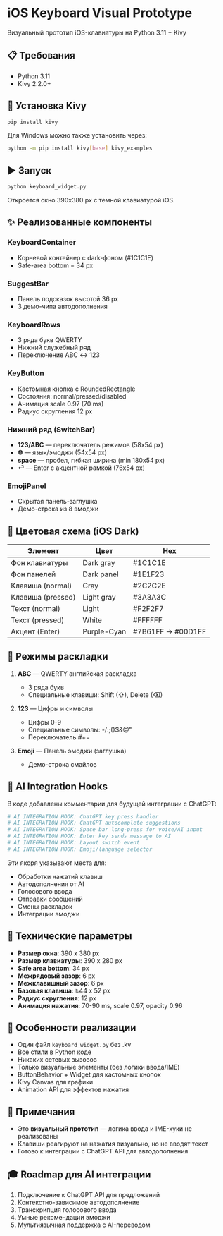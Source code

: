 # iOS Keyboard Visual Prototype

Визуальный прототип iOS-клавиатуры на Python 3.11 + Kivy

## 📋 Требования

- Python 3.11
- Kivy 2.2.0+

## 🚀 Установка Kivy

```bash
pip install kivy
```

Для Windows можно также установить через:

```bash
python -m pip install kivy[base] kivy_examples
```

## ▶️ Запуск

```bash
python keyboard_widget.py
```

Откроется окно 390x380 px с темной клавиатурой iOS.

## ✨ Реализованные компоненты

### KeyboardContainer
- Корневой контейнер с dark-фоном (#1C1C1E)
- Safe-area bottom = 34 px

### SuggestBar
- Панель подсказок высотой 36 px
- 3 демо-чипа автодополнения

### KeyboardRows
- 3 ряда букв QWERTY
- Нижний служебный ряд
- Переключение ABC ↔ 123

### KeyButton
- Кастомная кнопка с RoundedRectangle
- Состояния: normal/pressed/disabled
- Анимация scale 0.97 (70 ms)
- Радиус скругления 12 px

### Нижний ряд (SwitchBar)
- **123/ABC** — переключатель режимов (58x54 px)
- **🌐** — язык/эмоджи (54x54 px)
- **space** — пробел, гибкая ширина (min 180x54 px)
- **⏎** — Enter с акцентной рамкой (76x54 px)

### EmojiPanel
- Скрытая панель-заглушка
- Демо-строка из 8 эмоджи

## 🎨 Цветовая схема (iOS Dark)

| Элемент | Цвет | Hex |
|---------|------|-----|
| Фон клавиатуры | Dark gray | #1C1C1E |
| Фон панелей | Dark panel | #1E1F23 |
| Клавиша (normal) | Gray | #2C2C2E |
| Клавиша (pressed) | Light gray | #3A3A3C |
| Текст (normal) | Light | #F2F2F7 |
| Текст (pressed) | White | #FFFFFF |
| Акцент (Enter) | Purple-Cyan | #7B61FF → #00D1FF |

## 🎯 Режимы раскладки

1. **ABC** — QWERTY английская раскладка
   - 3 ряда букв
   - Специальные клавиши: Shift (⇧), Delete (⌫)

2. **123** — Цифры и символы
   - Цифры 0-9
   - Специальные символы: -/:;()$&@"
   - Переключатель #+=

3. **Emoji** — Панель эмоджи (заглушка)
   - Демо-строка смайлов

## 🤖 AI Integration Hooks

В коде добавлены комментарии для будущей интеграции с ChatGPT:

```python
# AI INTEGRATION HOOK: ChatGPT key press handler
# AI INTEGRATION HOOK: ChatGPT autocomplete suggestions
# AI INTEGRATION HOOK: Space bar long-press for voice/AI input
# AI INTEGRATION HOOK: Enter key sends message to AI
# AI INTEGRATION HOOK: Layout switch event
# AI INTEGRATION HOOK: Emoji/language selector
```

Эти якоря указывают места для:
- Обработки нажатий клавиш
- Автодополнения от AI
- Голосового ввода
- Отправки сообщений
- Смены раскладок
- Интеграции эмоджи

## 📐 Технические параметры

- **Размер окна**: 390 x 380 px
- **Размер клавиатуры**: 390 x 280 px
- **Safe area bottom**: 34 px
- **Межрядовый зазор**: 6 px
- **Межклавишный зазор**: 6 px
- **Базовая клавиша**: ≥44 x 52 px
- **Радиус скругления**: 12 px
- **Анимация нажатия**: 70-90 ms, scale 0.97, opacity 0.96

## 🔧 Особенности реализации

- Один файл `keyboard_widget.py` без .kv
- Все стили в Python коде
- Никаких сетевых вызовов
- Только визуальные элементы (без логики ввода/IME)
- ButtonBehavior + Widget для кастомных кнопок
- Kivy Canvas для графики
- Animation API для эффектов нажатия

## 📝 Примечания

- Это **визуальный прототип** — логика ввода и IME-хуки не реализованы
- Клавиши реагируют на нажатия визуально, но не вводят текст
- Готово к интеграции с ChatGPT API для автодополнения

## 🎓 Roadmap для AI интеграции

1. Подключение к ChatGPT API для предложений
2. Контекстно-зависимое автодополнение
3. Транскрипция голосового ввода
4. Умные рекомендации эмоджи
5. Мультиязычная поддержка с AI-переводом

